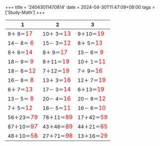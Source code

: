 +++ 
title = '24043011470814' 
date = 2024-04-30T11:47:09+08:00 
tags = ['Study-Math'] 
+++ 

1 | 2 | 3 
-- | -- | -- 
 9＋ 8＝<font color=red size=4>17</font> | 10＋ 3＝<font color=red size=4>13</font> |  9＋10＝<font color=red size=4>19</font> 
14－ 8＝<font color=red size=4> 6</font> | 15－ 3＝<font color=red size=4>12</font> |  8＋ 5＝<font color=red size=4>13</font> 
 8＋ 6＝<font color=red size=4>14</font> |  8＋ 9＝<font color=red size=4>17</font> | 15－ 6＝<font color=red size=4> 9</font> 
18－ 9＝<font color=red size=4> 9</font> |  8＋11＝<font color=red size=4>19</font> | 10＋ 1＝<font color=red size=4>11</font> 
18－ 6＝<font color=red size=4>12</font> |  7＋12＝<font color=red size=4>19</font> |  7＋ 9＝<font color=red size=4>16</font> 
16－ 8＝<font color=red size=4> 8</font> | 13＋ 3＝<font color=red size=4>16</font> | 12＋ 7＝<font color=red size=4>19</font> 
 6＋ 7＝<font color=red size=4>13</font> | 17－ 3＝<font color=red size=4>14</font> |  6＋13＝<font color=red size=4>19</font> 
13－ 5＝<font color=red size=4> 8</font> | 20－ 4＝<font color=red size=4>16</font> | 20－ 8＝<font color=red size=4>12</font> 
 7＋ 5＝<font color=red size=4>12</font> | 16－ 5＝<font color=red size=4>11</font> | 16－ 6＝<font color=red size=4>10</font> 
56＋23＝<font color=red size=4>79</font> | 78＋11＝<font color=red size=4>89</font> | 17＋42＝<font color=red size=4>59</font> 
87＋10＝<font color=red size=4>97</font> | 43＋46＝<font color=red size=4>89</font> | 44＋21＝<font color=red size=4>65</font> 
48＋10＝<font color=red size=4>58</font> | 27＋71＝<font color=red size=4>98</font> | 13＋16＝<font color=red size=4>29</font> 

